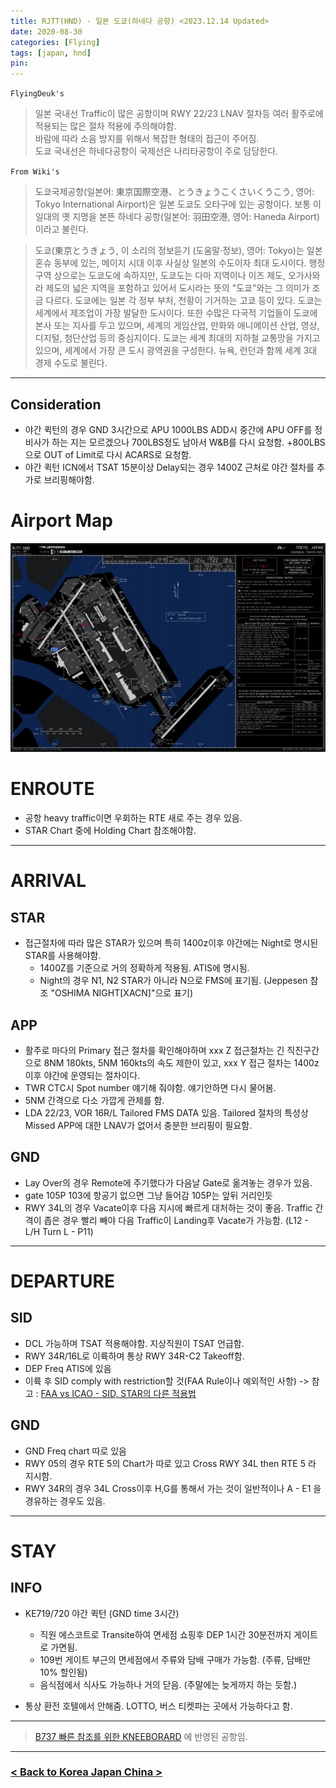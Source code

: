 ```yaml
---
title: RJTT(HND) - 일본 도쿄(하네다 공항) <2023.12.14 Updated>
date: 2020-08-30
categories: [Flying]
tags: [japan, hnd]
pin:
---
```


`FlyingDeuk's`
>일본 국내선 Traffic이 많은 공항이며 RWY 22/23 LNAV 절차등 여러 활주로에 적용되는 많은 절차 적용에 주의해야함.  <br>
바람에 따라 소음 방지를 위해서 복잡한 형태의 접근이 주어짐. <br>
도쿄 국내선은 하네다공항이 국제선은 나리타공항이 주로 담당한다.

`From Wiki's`
>도쿄국제공항(일본어: 東京国際空港、とうきょうこくさいくうこう, 영어: Tokyo International Airport)은 일본 도쿄도 오타구에 있는 공항이다. 보통 이 일대의 옛 지명을 본뜬 하네다 공항(일본어: 羽田空港, 영어: Haneda Airport)이라고 불린다.

>도쿄(東京とうきょう, 이 소리의 정보듣기 (도움말·정보), 영어: Tokyo)는 일본 혼슈 동부에 있는, 메이지 시대 이후 사실상 일본의 수도이자 최대 도시이다. 행정 구역 상으로는 도쿄도에 속하지만, 도쿄도는 다마 지역이나 이즈 제도, 오가사와라 제도의 넓은 지역을 포함하고 있어서 도시라는 뜻의 "도쿄"와는 그 의미가 조금 다르다.
도쿄에는 일본 각 정부 부처, 천황이 기거하는 고쿄 등이 있다. 도쿄는 세계에서 제조업이 가장 발달한 도시이다. 또한 수많은 다국적 기업들이 도쿄에 본사 또는 지사를 두고 있으며, 세계의 게임산업, 만화와 애니메이션 산업, 영상, 디지털, 첨단산업 등의 중심지이다. 도쿄는 세계 최대의 지하철 교통망을 가지고 있으며, 세계에서 가장 큰 도시 광역권을 구성한다. 뉴욕, 런던과 함께 세계 3대 경제 수도로 불린다.

---------
## Consideration
- 야간 퀵턴의 경우 GND 3시간으로 APU 1000LBS ADD시 중간에 APU OFF를 정비사가 하는 지는 모르겠으나 700LBS정도 남아서 W&B를 다시 요청함. +800LBS으로 OUT of Limit로 다시 ACARS로 요청함. 
- 야간 퀵턴 ICN에서 TSAT 15분이상 Delay되는 경우 1400Z 근처로 야간 절차를 추가로 브리핑해야함. 

# Airport Map
![hnd](/img/flying/airport/hnd_ap.jpg)

# ENROUTE
- 공항 heavy traffic이면 우회하는 RTE 새로 주는 경우 있음.
- STAR Chart 중에 Holding Chart 참조해야함. 

------

# ARRIVAL
## STAR
- 접근절차에 따라 많은 STAR가 있으며 특히 1400z이후 야간에는 Night로 명시된 STAR를 사용해야함. 
    - 1400Z를 기준으로 거의 정확하게 적용됨. ATIS에 명시됨. 
    - Night의 경우 N1, N2 STAR가 아니라 N으로 FMS에 표기됨. (Jeppesen 참조 "OSHIMA NIGHT[XACN]"으로 표기) 

## APP
- 활주로 마다의 Primary 접근 절차를 확인해야하며 xxx Z 접근절차는 긴 직진구간으로 8NM 180kts, 5NM 160kts의 속도 제한이 있고, xxx Y 접근 절차는 1400z이후 야간에 운영되는 절차이다. 
- TWR CTC시 Spot number 얘기해 줘야함. 얘기안하면 다시 물어봄. 
- 5NM 간격으로 다소 가깝게 관제를 함. 
- LDA 22/23, VOR 16R/L Tailored FMS DATA 있음. Tailored 절차의 특성상 Missed APP에 대한 LNAV가 없어서 충분한 브리핑이 필요함. 

## GND
- Lay Over의 경우 Remote에 주기했다가 다음날 Gate로 옮겨놓는 경우가 있음. 
- gate 105P 103에 항공기 없으면 그냥 들어감 105P는 앞뒤 거리인듯
- RWY 34L의 경우 Vacate이후 다음 지시에 빠르게 대처하는 것이 좋음. Traffic 간격이 좁은 경우 빨리 빼야 다음 Traffic이 Landing후 Vacate가 가능함. (L12 - L/H Turn L - P11)

---------

# DEPARTURE
## SID
- DCL 가능하며 TSAT 적용해야함. 지상직원이 TSAT 언급함. 
- RWY 34R/16L로 이륙하며 통상 RWY 34R-C2 Takeoff함. 
- DEP Freq ATIS에 있음
- 이륙 후 SID comply with restriction할 것(FAA Rule이나 예외적인 사항) -> 참고 : [FAA vs ICAO - SID, STAR의 다른 적용법](/posts/STAR-SID/)

## GND
- GND Freq chart 따로 있음
- RWY 05의 경우 RTE 5의 Chart가 따로 있고 Cross RWY 34L then RTE 5 라 지시함. 
- RWY 34R의 경우 34L Cross이후 H,G를 통해서 가는 것이 일반적이나 A - E1 을 경유하는 경우도 있음. 


--------

# STAY
## INFO
- KE719/720 야간 퀵턴 (GND time 3시간)
    - 직원 에스코트로 Transite하여 면세점 쇼핑후 DEP 1시간 30분전까지 게이트로 가면됨. 
    - 109번 게이트 부근의 면세점에서 주류와 담배 구매가 가능함. (주류, 담배만 10% 할인됨)
    - 음식점에서 식사도 가능하나 거의 닫음. (주말에는 늦게까지 하는 듯함.)
    
- 통상 환전 호텔에서 안해줌. LOTTO, 버스 티켓파는 곳에서 가능하다고 함.

----

> [B737 빠른 참조를 위한 KNEEBORARD](/posts/B737-kneeboard/) 에 반영된 공항임. 

-------

### [< Back to Korea Japan China >](/posts/KoreaJapanChina/)
